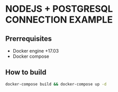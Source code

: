 # NODEJS + POSTGRESQL CONNECTION EXAMPLE

## Prerrequisites
* Docker engine +17.03
* Docker compose 

## How to build
```bash
docker-compose build && docker-compose up -d
```
